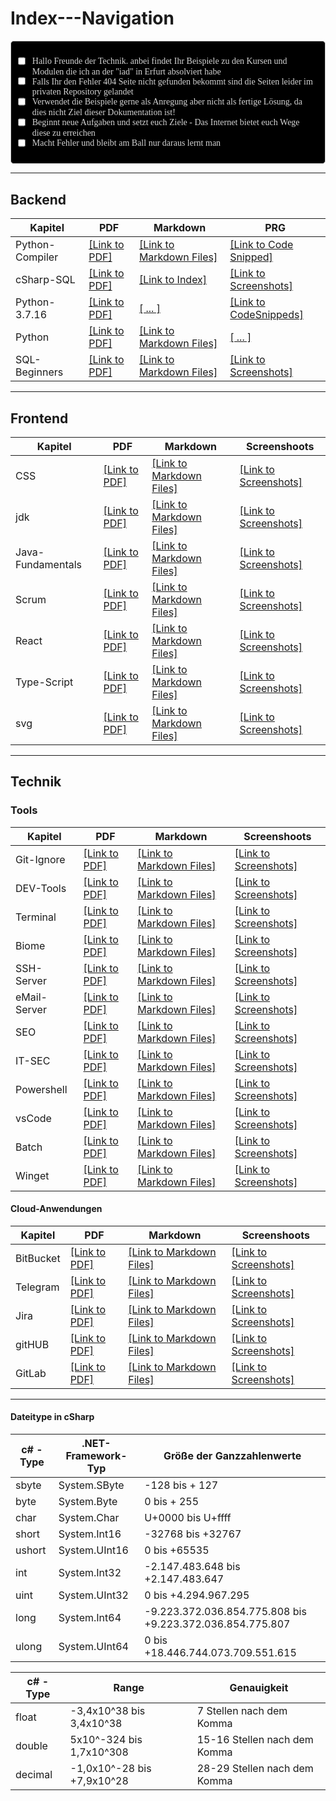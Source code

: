 # Index---Navigation



<div style="border: 1px solid #ccc; padding: 10px; border-radius: 5px; background: darkcyan; font-family: consolas,Handjet,Englebert, Exo; color: lightgrey; background: black;">

 - [ ] Hallo Freunde der Technik.
   anbei findet Ihr Beispiele zu den Kursen und Modulen die ich an der "iad" in Erfurt absolviert habe
 - [ ] Falls Ihr den Fehler 404 Seite nicht gefunden bekommt sind die Seiten leider im privaten Repository gelandet 
 - [ ] Verwendet die Beispiele gerne als Anregung aber nicht als fertige Lösung, da dies nicht Ziel dieser Dokumentation ist! 
 - [ ] Beginnt neue Aufgaben und setzt euch Ziele - Das Internet bietet euch Wege diese zu erreichen
 - [ ] Macht Fehler und bleibt am Ball nur daraus lernt man  
  
</div>

____________

## Backend
  
| Kapitel | PDF | Markdown | PRG |
| --- | --- | --- | --- |
| Python-Compiler | [[Link to PDF]](https://github.com/ydh-embedded/2024-Summary/blob/main/Backend/python-compiler/2024-03-21---python-compy.pdf)  | [[Link to Markdown Files]](https://github.com/ydh-embedded/2024-Summary/blob/main/Backend/python-compiler/compy.md)   | [[Link to Code Snipped]](https://github.com/ydh-embedded/2024-Summary/blob/main/Backend/python-compiler/com.py)   |
| cSharp-SQL     | [[Link to PDF]](https://github.com/ydh-embedded/Scrum/blob/main/docs/PDF/2024-08-05---vorgehensmodelle.pdf)  | [[Link to Index]](https://github.com/ydh-embedded/2024-Summary/blob/main/Backend/Datenbanken/cSharp---sql/README.md)   | [[Link to Screenshots]](https://github.com/ydh-embedded/2024-Summary/tree/main/Backend/Datenbanken/cSharp---sql/docs/screen)   |
| Python-3.7.16     | [[Link to PDF]](https://github.com/ydh-embedded/2024-Summary/blob/main/Backend/Python-3.7.16/docs/PDF/2024-07-11---Pyenv-python-enviromental.pdf)  | [[ ... ]](https://github.com/ydh-embedded/2024-Summary/tree/main/Backend/Python-3.7.16/docs)   | [[Link to CodeSnippeds]](https://github.com/ydh-embedded/2024-Summary/tree/main/Backend/Python-3.7.16/docs)   |
| Python     | [[Link to PDF]](https://github.com/ydh-embedded/2024-Summary/blob/main/Backend/Python/docs/PDF/2024-07-12---Conda.pdf)  | [[Link to Markdown Files]](https://github.com/ydh-embedded/2024-Summary/blob/main/Backend/Python/docs/md/2024-06-28%20Python.md)   | [[ ... ]]()   |
| SQL-Beginners     | [[Link to PDF]](https://github.com/ydh-embedded/Scrum/blob/main/docs/PDF/2024-08-05---vorgehensmodelle.pdf)  | [[Link to Markdown Files]](https://github.com/ydh-embedded/Scrum/blob/main/docs/md/2024-08-05---vorgehensmodelle.md)   | [[Link to Screenshots]](https://github.com/ydh-embedded/Scrum/blob/main/docs/screens/)   |

____________

## Frontend
  
| Kapitel | PDF | Markdown | Screenshoots |
| --- | --- | --- | --- |
| CSS | [[Link to PDF]](https://github.com/ydh-embedded/Scrum/blob/main/docs/PDF/2024-08-05---vorgehensmodelle.pdf)  | [[Link to Markdown Files]](https://github.com/ydh-embedded/Scrum/blob/main/docs/md/2024-08-05---vorgehensmodelle.md)   | [[Link to Screenshots]](https://github.com/ydh-embedded/Scrum/blob/main/docs/screens/)   |
| jdk     | [[Link to PDF]](https://github.com/ydh-embedded/Scrum/blob/main/docs/PDF/2024-08-05---vorgehensmodelle.pdf)  | [[Link to Markdown Files]](https://github.com/ydh-embedded/Scrum/blob/main/docs/md/2024-08-05---vorgehensmodelle.md)   | [[Link to Screenshots]](https://github.com/ydh-embedded/Scrum/blob/main/docs/screens/)   |
| Java-Fundamentals     | [[Link to PDF]](https://github.com/ydh-embedded/Scrum/blob/main/docs/PDF/2024-08-05---vorgehensmodelle.pdf)  | [[Link to Markdown Files]](https://github.com/ydh-embedded/Scrum/blob/main/docs/md/2024-08-05---vorgehensmodelle.md)   | [[Link to Screenshots]](https://github.com/ydh-embedded/Scrum/blob/main/docs/screens/)   |
| Scrum     | [[Link to PDF]](https://github.com/ydh-embedded/Scrum/blob/main/docs/PDF/2024-08-05---vorgehensmodelle.pdf)  | [[Link to Markdown Files]](https://github.com/ydh-embedded/Scrum/blob/main/docs/md/2024-08-05---vorgehensmodelle.md)   | [[Link to Screenshots]](https://github.com/ydh-embedded/Scrum/blob/main/docs/screens/)   |
| React     | [[Link to PDF]](https://github.com/ydh-embedded/Scrum/blob/main/docs/PDF/2024-08-05---vorgehensmodelle.pdf)  | [[Link to Markdown Files]](https://github.com/ydh-embedded/Scrum/blob/main/docs/md/2024-08-05---vorgehensmodelle.md)   | [[Link to Screenshots]](https://github.com/ydh-embedded/Scrum/blob/main/docs/screens/)   |
| Type-Script     | [[Link to PDF]](https://github.com/ydh-embedded/Scrum/blob/main/docs/PDF/2024-08-05---vorgehensmodelle.pdf)  | [[Link to Markdown Files]](https://github.com/ydh-embedded/Scrum/blob/main/docs/md/2024-08-05---vorgehensmodelle.md)   | [[Link to Screenshots]](https://github.com/ydh-embedded/Scrum/blob/main/docs/screens/)   |
| svg     | [[Link to PDF]](https://github.com/ydh-embedded/Scrum/blob/main/docs/PDF/2024-08-05---vorgehensmodelle.pdf)  | [[Link to Markdown Files]](https://github.com/ydh-embedded/Scrum/blob/main/docs/md/2024-08-05---vorgehensmodelle.md)   | [[Link to Screenshots]](https://github.com/ydh-embedded/Scrum/blob/main/docs/screens/)   |

___________

## Technik

### Tools

| Kapitel | PDF | Markdown | Screenshoots |
| --- | --- | --- | --- |
| Git-Ignore     | [[Link to PDF]](https://github.com/ydh-embedded/Scrum/blob/main/docs/PDF/2024-08-05---vorgehensmodelle.pdf)  | [[Link to Markdown Files]](https://github.com/ydh-embedded/Scrum/blob/main/docs/md/2024-08-05---vorgehensmodelle.md)   | [[Link to Screenshots]](https://github.com/ydh-embedded/Scrum/blob/main/docs/screens/)   |
| DEV-Tools     | [[Link to PDF]](https://github.com/ydh-embedded/Scrum/blob/main/docs/PDF/2024-08-05---vorgehensmodelle.pdf)  | [[Link to Markdown Files]](https://github.com/ydh-embedded/Scrum/blob/main/docs/md/2024-08-05---vorgehensmodelle.md)   | [[Link to Screenshots]](https://github.com/ydh-embedded/Scrum/blob/main/docs/screens/)   |
| Terminal    | [[Link to PDF]](https://github.com/ydh-embedded/Scrum/blob/main/docs/PDF/2024-08-05---vorgehensmodelle.pdf)  | [[Link to Markdown Files]](https://github.com/ydh-embedded/Scrum/blob/main/docs/md/2024-08-05---vorgehensmodelle.md)   | [[Link to Screenshots]](https://github.com/ydh-embedded/Scrum/blob/main/docs/screens/)   |
| Biome     | [[Link to PDF]](https://github.com/ydh-embedded/Scrum/blob/main/docs/PDF/2024-08-05---vorgehensmodelle.pdf)  | [[Link to Markdown Files]](https://github.com/ydh-embedded/Scrum/blob/main/docs/md/2024-08-05---vorgehensmodelle.md)   | [[Link to Screenshots]](https://github.com/ydh-embedded/Scrum/blob/main/docs/screens/)   |
| SSH-Server    | [[Link to PDF]](https://github.com/ydh-embedded/Scrum/blob/main/docs/PDF/2024-08-05---vorgehensmodelle.pdf)  | [[Link to Markdown Files]](https://github.com/ydh-embedded/Scrum/blob/main/docs/md/2024-08-05---vorgehensmodelle.md)   | [[Link to Screenshots]](https://github.com/ydh-embedded/Scrum/blob/main/docs/screens/)   |
| eMail-Server     | [[Link to PDF]](https://github.com/ydh-embedded/Scrum/blob/main/docs/PDF/2024-08-05---vorgehensmodelle.pdf)  | [[Link to Markdown Files]](https://github.com/ydh-embedded/Scrum/blob/main/docs/md/2024-08-05---vorgehensmodelle.md)   | [[Link to Screenshots]](https://github.com/ydh-embedded/Scrum/blob/main/docs/screens/)   |
| SEO     | [[Link to PDF]](https://github.com/ydh-embedded/Scrum/blob/main/docs/PDF/2024-08-05---vorgehensmodelle.pdf)  | [[Link to Markdown Files]](https://github.com/ydh-embedded/Scrum/blob/main/docs/md/2024-08-05---vorgehensmodelle.md)   | [[Link to Screenshots]](https://github.com/ydh-embedded/Scrum/blob/main/docs/screens/)   |
| IT-SEC     | [[Link to PDF]](https://github.com/ydh-embedded/Scrum/blob/main/docs/PDF/2024-08-05---vorgehensmodelle.pdf)  | [[Link to Markdown Files]](https://github.com/ydh-embedded/Scrum/blob/main/docs/md/2024-08-05---vorgehensmodelle.md)   | [[Link to Screenshots]](https://github.com/ydh-embedded/Scrum/blob/main/docs/screens/)   |
| Powershell     | [[Link to PDF]](https://github.com/ydh-embedded/Scrum/blob/main/docs/PDF/2024-08-05---vorgehensmodelle.pdf)  | [[Link to Markdown Files]](https://github.com/ydh-embedded/Scrum/blob/main/docs/md/2024-08-05---vorgehensmodelle.md)   | [[Link to Screenshots]](https://github.com/ydh-embedded/Scrum/blob/main/docs/screens/)   |
| vsCode     | [[Link to PDF]](https://github.com/ydh-embedded/Scrum/blob/main/docs/PDF/2024-08-05---vorgehensmodelle.pdf)  | [[Link to Markdown Files]](https://github.com/ydh-embedded/Scrum/blob/main/docs/md/2024-08-05---vorgehensmodelle.md)   | [[Link to Screenshots]](https://github.com/ydh-embedded/Scrum/blob/main/docs/screens/)   |
| Batch     | [[Link to PDF]](https://github.com/ydh-embedded/Scrum/blob/main/docs/PDF/2024-08-05---vorgehensmodelle.pdf)  | [[Link to Markdown Files]](https://github.com/ydh-embedded/Scrum/blob/main/docs/md/2024-08-05---vorgehensmodelle.md)   | [[Link to Screenshots]](https://github.com/ydh-embedded/Scrum/blob/main/docs/screens/)   |
| Winget     | [[Link to PDF]](https://github.com/ydh-embedded/Scrum/blob/main/docs/PDF/2024-08-05---vorgehensmodelle.pdf)  | [[Link to Markdown Files]](https://github.com/ydh-embedded/Scrum/blob/main/docs/md/2024-08-05---vorgehensmodelle.md)   | [[Link to Screenshots]](https://github.com/ydh-embedded/Scrum/blob/main/docs/screens/)   |


#### Cloud-Anwendungen


| Kapitel | PDF | Markdown | Screenshoots |
| --- | --- | --- | --- |
| BitBucket     | [[Link to PDF]](https://github.com/ydh-embedded/Scrum/blob/main/docs/PDF/2024-08-05---vorgehensmodelle.pdf)  | [[Link to Markdown Files]](https://github.com/ydh-embedded/Scrum/blob/main/docs/md/2024-08-05---vorgehensmodelle.md)   | [[Link to Screenshots]](https://github.com/ydh-embedded/Scrum/blob/main/docs/screens/)   |
| Telegram     | [[Link to PDF]](https://github.com/ydh-embedded/Scrum/blob/main/docs/PDF/2024-08-05---vorgehensmodelle.pdf)  | [[Link to Markdown Files]](https://github.com/ydh-embedded/Scrum/blob/main/docs/md/2024-08-05---vorgehensmodelle.md)   | [[Link to Screenshots]](https://github.com/ydh-embedded/Scrum/blob/main/docs/screens/)   |
| Jira     | [[Link to PDF]](https://github.com/ydh-embedded/Scrum/blob/main/docs/PDF/2024-08-05---vorgehensmodelle.pdf)  | [[Link to Markdown Files]](https://github.com/ydh-embedded/Scrum/blob/main/docs/md/2024-08-05---vorgehensmodelle.md)   | [[Link to Screenshots]](https://github.com/ydh-embedded/Scrum/blob/main/docs/screens/)   |
| gitHUB     | [[Link to PDF]](https://github.com/ydh-embedded/Scrum/blob/main/docs/PDF/2024-08-05---vorgehensmodelle.pdf)  | [[Link to Markdown Files]](https://github.com/ydh-embedded/Scrum/blob/main/docs/md/2024-08-05---vorgehensmodelle.md)   | [[Link to Screenshots]](https://github.com/ydh-embedded/Scrum/blob/main/docs/screens/)   |
| GitLab     | [[Link to PDF]](https://github.com/ydh-embedded/Scrum/blob/main/docs/PDF/2024-08-05---vorgehensmodelle.pdf)  | [[Link to Markdown Files]](https://github.com/ydh-embedded/Scrum/blob/main/docs/md/2024-08-05---vorgehensmodelle.md)   | [[Link to Screenshots]](https://github.com/ydh-embedded/Scrum/blob/main/docs/screens/)   |

_________________________

#### Dateitype in cSharp


| c# - Type |  .NET-Framework-Typ | Größe der Ganzzahlenwerte |
| --- | --- | --- |
| sbyte     |  System.SByte      |   -128 bis + 127  |
| byte      |  System.Byte       |      0 bis + 255  |
| char      |  System.Char       | U+0000 bis U+ffff |
| short     |  System.Int16      | -32768 bis +32767 | 
| ushort    |  System.UInt16     |      0 bis +65535 |
| int       |  System.Int32      | -2.147.483.648 bis +2.147.483.647 |
| uint      |  System.UInt32     |      0 bis +4.294.967.295 |
| long      |  System.Int64      | -9.223.372.036.854.775.808 bis +9.223.372.036.854.775.807 |
| ulong     |  System.UInt64     |      0 bis +18.446.744.073.709.551.615 |

| c# - Type |  Range | Genauigkeit |
| --- | --- | --- |
| float     |  -3,4x10^38 bis 3,4x10^38      |       7 Stellen nach dem Komma  |
| double    |  5x10^-324 bis 1,7x10^308      |   15-16 Stellen nach dem Komma  |
| decimal   |  -1,0x10^-28 bis +7,9x10^28    |   28-29 Stellen nach dem Komma  |